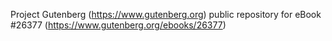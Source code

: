 Project Gutenberg (https://www.gutenberg.org) public repository for eBook #26377 (https://www.gutenberg.org/ebooks/26377)
